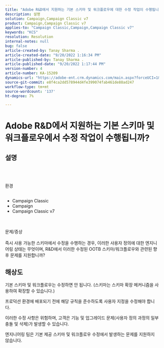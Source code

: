 ```yaml
---
title: "Adobe R&D에서 지원하는 기본 스키마 및 워크플로우에 대한 수정 작업이 수행됩니까?"
description: 설명
solution: Campaign,Campaign Classic v7
product: Campaign,Campaign Classic v7
applies-to: "Campaign Classic,Campaign,Campaign Classic v7"
keywords: "KCS"
resolution: Resolution
internal-notes: null
bug: false
article-created-by: Tanay Sharma .
article-created-date: "9/20/2022 1:16:34 PM"
article-published-by: Tanay Sharma .
article-published-date: "9/20/2022 1:17:44 PM"
version-number: 4
article-number: KA-15209
dynamics-url: "https://adobe-ent.crm.dynamics.com/main.aspx?forceUCI=1&pagetype=entityrecord&etn=knowledgearticle&id=8c57876f-e638-ed11-9db1-002248086735"
source-git-commit: e8f4ca2dd578944d4fe399074fab461de88ad247
workflow-type: tm+mt
source-wordcount: '137'
ht-degree: 7%

---
```


# Adobe R&amp;D에서 지원하는 기본 스키마 및 워크플로우에서 수정 작업이 수행됩니까?

## 설명

<br><br><br>환경<br><br>
- Campaign Classic
- Campaign
- Campaign Classic v7



<br><br>문제/증상<br><br>
즉시 사용 가능한 스키마에서 수정을 수행하는 경우, 이러한 사용자 정의에 대한 엔지니어링 상태는 무엇이며, R&amp;D에서 이러한 수정된 OOTB 스키마/워크플로우와 관련된 향후 문제를 지원합니까?


## 해상도


기본 스키마 및 워크플로우는 수정하면 안 됩니다. (스키마는 스키마 확장 메커니즘을 사용하여 확장할 수 있습니다.)

프로덕션 환경에 배포되기 전에 해당 규칙을 준수하도록 사용자 지정을 수정해야 합니다.

이러한 수정 사항은 위험하며, 고객은 기능 및 업그레이드 문제(사용자 정의 과정의 일부 충돌 및 삭제)가 발생할 수 있습니다.

엔지니어링 팀은 기본 제공 스키마 및 워크플로우 수정에서 발생하는 문제를 지원하지 않습니다.
